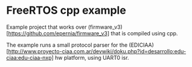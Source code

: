 # FreeRTOS cpp example

Example project that works over (firmware_v3)[https://github.com/epernia/firmware_v3] that is compiled using cpp.

The example runs a small protocol parser for the (EDICIAA)[http://www.proyecto-ciaa.com.ar/devwiki/doku.php?id=desarrollo:edu-ciaa:edu-ciaa-nxp] hw platform, using UART0 isr.


